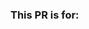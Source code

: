 <!--

Thank you for contributing to DeepFlow!
Please read this template before submitting pull requests.
Texts surrounded by `<` and `>` should be replaced accordingly.
Put an `x` in `[ ]` to mark the item as checked. `[x]`

-->

### This PR is for:

<!--
One or more of:
- Agent
- CLI
- Server
- Message
- Libs
- Documents
- Workflow
-->

<!-- ==== Remove this line WHEN AND ONLY WHEN you're fixing a bug, follow the checklist ====
### Fixes <bug description, issue number or issue link>
#### Steps to reproduce the bug
- <steps here>
- ...
#### Changes to fix the bug
- <changes here>
- ...
#### Affected branches
- main
#### Checklist
- [ ] Added unit test to verify the fix.
- [ ] Verified eBPF program runs successfully on linux 4.14.x.
- [ ] Verified eBPF program runs successfully on linux 4.19.x.
- [ ] Verified eBPF program runs successfully on Linux 5.2+.
     ==== Remove this line WHEN AND ONLY WHEN you're fixing a bug, follow the checklist ==== -->

<!-- ==== Remove this line WHEN AND ONLY WHEN you're improving the performance, follow the checklist ====
### Improves the performance of <crate, module, class or any description>
#### Added benchmark
- <link here>
#### Benchmark result
```text
<Paste benchmark results>
````
     ==== Remove this line WHEN AND ONLY WHEN you're improving the performance, follow the checklist ==== -->

<!-- ==== Remove this line WHEN AND ONLY WHEN you're adding a new feature, follow the checklist ====
### <Feature description (with issue link if any)>
#### Checklist
- [ ] Added unit test.
#### Backport to branches
- <branch name here>
     ==== Remove this line WHEN AND ONLY WHEN you're adding a new feature, follow the checklist ==== -->

<!-- ==== Remove this line WHEN AND ONLY WHEN you're updating document or workflow, follow the checklist ====
### <Description of the change>
     ==== Remove this line WHEN AND ONLY WHEN you're updating document or workflow, follow the checklist ==== -->

<!-- Uncomment if the PR fixes an issue
Fixes #(issue-number)
-->
